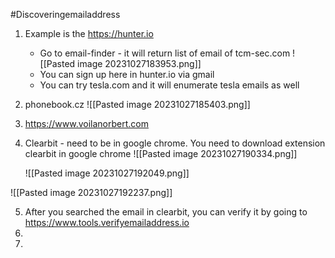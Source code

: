 
#Discoveringemailaddress

1. Example is the https://hunter.io
	- Go to email-finder - it will return list of email of tcm-sec.com
		![[Pasted image 20231027183953.png]]
	- You can sign up here in hunter.io via gmail
	- You can try tesla.com and it will enumerate tesla emails as well
2. phonebook.cz
		![[Pasted image 20231027185403.png]]

3. https://www.voilanorbert.com
4. Clearbit - need to be in google chrome. You need to download extension clearbit in google chrome
	![[Pasted image 20231027190334.png]]

	![[Pasted image 20231027192049.png]]

![[Pasted image 20231027192237.png]]

5. After you searched the email in clearbit, you can verify it by going to https://www.tools.verifyemailaddress.io
6. 
7. 